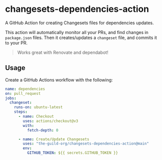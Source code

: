 # changesets-dependencies-action

A GitHub Action for creating Changesets files for dependencies updates.

This action will automatically monitor all your PRs, and find changes in `package.json` files. Then it creates/updates a `changeset` file, and commits it to your PR.

> Works great with Renovate and dependabot!

## Usage

Create a GitHub Actions workflow with the following:

```yaml
name: dependencies
on: pull_request
jobs:
  changeset:
    runs-on: ubuntu-latest
    steps:
      - name: Checkout
        uses: actions/checkout@v3
        with:
          fetch-depth: 0

      - name: Create/Update Changesets
        uses: "the-guild-org/changesets-dependencies-action@main"
        env:
          GITHUB_TOKEN: ${{ secrets.GITHUB_TOKEN }}
```
